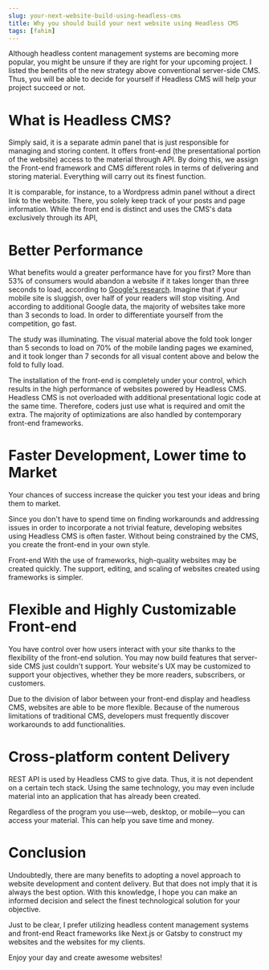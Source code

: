 ```yaml
---
slug: your-next-website-build-using-headless-cms
title: Why you should build your next website using Headless CMS
tags: [fahim]
---
```


Although headless content management systems are becoming more popular, 
you might be unsure if they are right for your upcoming project. I listed the benefits 
of the new strategy above conventional server-side CMS. Thus, you will be able to decide 
for yourself if Headless CMS will help your project succeed or not.

# What is Headless CMS?

Simply said, it is a separate admin panel that is just responsible for managing and storing content. 
It offers front-end (the presentational portion of the website) access to the material through API. 
By doing this, we assign the Front-end framework and CMS different roles in terms of delivering and 
storing material. Everything will carry out its finest function.


It is comparable, for instance, to a Wordpress admin panel without a direct link to the website. 
There, you solely keep track of your posts and page information. While the front end is distinct 
and uses the CMS's data exclusively through its API,

# Better Performance

What benefits would a greater performance have for you first? More than 53% of consumers would 
abandon a website if it takes longer than three seconds to load, according to [Google's research](https://www.thinkwithgoogle.com/marketing-resources/data-measurement/mobile-page-speed-new-industry-benchmarks/). 
Imagine that if your mobile site is sluggish, over half of your readers will stop visiting. 
And according to additional Google data, the majority of websites take more than 3 seconds to load. 
In order to differentiate yourself from the competition, go fast.

The study was illuminating. The visual material above the fold took longer than 5 seconds to load on 70% of the mobile landing pages we examined, and it took longer than 7 seconds for all visual content above and below the fold to fully load.

The installation of the front-end is completely under your control, 
which results in the high performance of websites powered by Headless CMS. 
Headless CMS is not overloaded with additional presentational logic code at the same time. 
Therefore, coders just use what is required and omit the extra. The majority of optimizations 
are also handled by contemporary front-end frameworks.

# Faster Development, Lower time to Market

Your chances of success increase the quicker you test your ideas and bring them to market.

Since you don't have to spend time on finding workarounds and addressing issues in order to incorporate a not trivial feature, 
developing websites using Headless CMS is often faster. Without being constrained by the CMS, 
you create the front-end in your own style.

Front-end With the use of frameworks, high-quality websites may be created quickly. The support, 
editing, and scaling of websites created using frameworks is simpler.

# Flexible and Highly Customizable Front-end

You have control over how users interact with your site thanks to the flexibility of the front-end 
solution. You may now build features that server-side CMS just couldn't support. Your website's 
UX may be customized to support your objectives, whether they be more readers, subscribers, or 
customers.

Due to the division of labor between your front-end display and headless CMS, websites are able to 
be more flexible. Because of the numerous limitations of traditional CMS, developers must frequently 
discover workarounds to add functionalities.


# Cross-platform content Delivery

REST API is used by Headless CMS to give data. Thus, it is not dependent on a certain tech stack. 
Using the same technology, you may even include material into an application that has already 
been created.

Regardless of the program you use—web, desktop, or mobile—you can access your material. 
This can help you save time and money.

# Conclusion

Undoubtedly, there are many benefits to adopting a novel approach to website development and content 
delivery. But that does not imply that it is always the best option. With this knowledge, 
I hope you can make an informed decision and select the finest technological solution for your 
objective.

Just to be clear, I prefer utilizing headless content management systems and front-end React 
frameworks like Next.js or Gatsby to construct my websites and the websites for my clients.

Enjoy your day and create awesome websites!